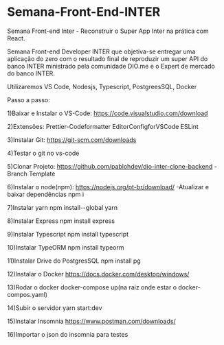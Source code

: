 # Semana-Front-End-INTER
Semana Front-end Inter - Reconstruir o Super App Inter na prática com React.

Semana Front-end Developer INTER que objetiva-se entregar uma aplicação do zero com o resultado final de reproduzir um super API do banco INTER ministrado pela comunidade DIO.me e o Expert de mercado do banco INTER.

Utilizaremos VS Code, Nodesjs, Typescript, PostgreesSQL, Docker

Passo a passo:

1)Baixar e Instalar o VS-Code:
https://code.visualstudio.com/download

2)Extensões:
Prettier-Codeformatter
EditorConfigforVSCode
ESLint

3)Instalar Git:
https://git-scm.com/downloads

4)Testar o git no vs-code

5)Clonar Projeto:
https://github.com/pablohdev/dio-inter-clone-backend
-Branch Template

6)Instalar o node(npm):
https://nodejs.org/pt-br/download/
-Atualizar e baixar dependências
npm i

7)Instalar yarn
npm install--global yarn

8)Instalar Express
npm install express

9)Instalar Typescript
npm install typescript

10)Instalar TypeORM
npm install typeorm

11)Instalar Drive do PostgresSQL
npm install pg

12)Instalar o Docker
https://docs.docker.com/desktop/windows/

13)Rodar o docker
docker-compose up(na raiz onde estar o docker-compos.yaml)

14)Subir o servidor
yarn start:dev

15)Instalar Insomnia
https://www.postman.com/downloads/

16)Importar o json do insomnia para testes
